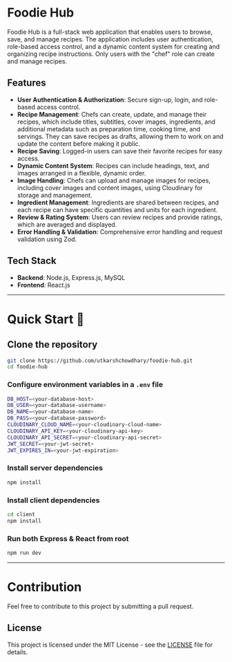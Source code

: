 # Foodie Hub

Foodie Hub is a full-stack web application that enables users to browse, save, and manage recipes. The application includes user authentication, role-based access control, and a dynamic content system for creating and organizing recipe instructions. Only users with the "chef" role can create and manage recipes.

## Features

-   **User Authentication & Authorization**: Secure sign-up, login, and role-based access control.
-   **Recipe Management**: Chefs can create, update, and manage their recipes, which include titles, subtitles, cover images, ingredients, and additional metadata such as preparation time, cooking time, and servings. They can save recipes as drafts, allowing them to work on and update the content before making it public.
-   **Recipe Saving**: Logged-in users can save their favorite recipes for easy access.
-   **Dynamic Content System**: Recipes can include headings, text, and images arranged in a flexible, dynamic order.
-   **Image Handling**: Chefs can upload and manage images for recipes, including cover images and content images, using Cloudinary for storage and management.
-   **Ingredient Management**: Ingredients are shared between recipes, and each recipe can have specific quantities and units for each ingredient.
-   **Review & Rating System**: Users can review recipes and provide ratings, which are averaged and displayed.
-   **Error Handling & Validation**: Comprehensive error handling and request validation using Zod.

## Tech Stack

-   **Backend**: Node.js, Express.js, MySQL
-   **Frontend**: React.js

---

# Quick Start 🚀

## Clone the repository

```bash
git clone https://github.com/utkarshchowdhary/foodie-hub.git
cd foodie-hub
```

### Configure environment variables in a `.env` file

```bash
DB_HOST=<your-database-host>
DB_USER=<your-database-username>
DB_NAME=<your-database-name>
DB_PASS=<your-database-password>
CLOUDINARY_CLOUD_NAME=<your-cloudinary-cloud-name>
CLOUDINARY_API_KEY=<your-cloudinary-api-key>
CLOUDINARY_API_SECRET=<your-cloudinary-api-secret>
JWT_SECRET=<your-jwt-secret>
JWT_EXPIRES_IN=<your-jwt-expiration>
```

### Install server dependencies

```bash
npm install
```

### Install client dependencies

```bash
cd client
npm install
```

### Run both Express & React from root

```bash
npm run dev
```

---

# Contribution

Feel free to contribute to this project by submitting a pull request.

## License

This project is licensed under the MIT License - see the [LICENSE](LICENSE) file for details.
